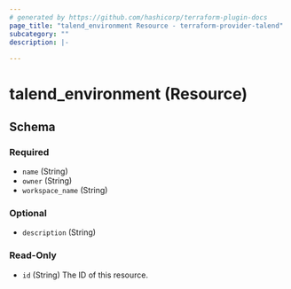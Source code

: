 ```yaml
---
# generated by https://github.com/hashicorp/terraform-plugin-docs
page_title: "talend_environment Resource - terraform-provider-talend"
subcategory: ""
description: |-
  
---
```


# talend_environment (Resource)





<!-- schema generated by tfplugindocs -->
## Schema

### Required

- `name` (String)
- `owner` (String)
- `workspace_name` (String)

### Optional

- `description` (String)

### Read-Only

- `id` (String) The ID of this resource.



